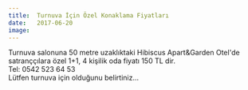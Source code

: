 ```yaml
---
title:  Turnuva İçin Özel Konaklama Fiyatları
date:   2017-06-20
image:
---
```


Turnuva salonuna 50 metre uzaklıktaki Hibiscus Apart&Garden Otel'de satranççılara özel 1+1, 4 kişilik oda fiyatı 150 TL dir.  
Tel: 0542 523 64 53  
Lütfen turnuva için olduğunu belirtiniz...
